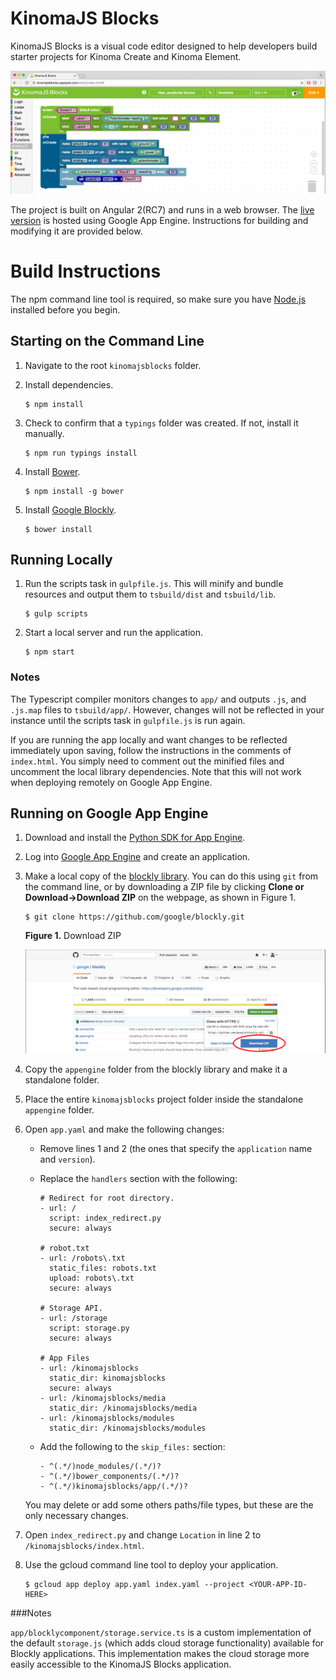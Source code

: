 # KinomaJS Blocks

KinomaJS Blocks is a visual code editor designed to help developers build starter projects for Kinoma Create and Kinoma Element.

![](./img/kinomajs-blocks.png)

The project is built on Angular 2(RC7) and runs in a web browser. The [live version](http://kinomajsblocks.appspot.com/static/index.html) is hosted using Google App Engine. Instructions for building and modifying it are provided below.

# Build Instructions

The npm command line tool is required, so make sure you have [Node.js](https://nodejs.org/en/) installed before you begin.

## Starting on the Command Line

1. Navigate to the root `kinomajsblocks` folder.

2. Install dependencies.

	```
	$ npm install
	```

3. Check to confirm that a `typings` folder was created. If not, install it manually.

	```
	$ npm run typings install
	```

4. Install [Bower](https://bower.io/).

	```
	$ npm install -g bower
	```

5. Install [Google Blockly](https://developers.google.com/blockly/).

	```
	$ bower install
	```

## Running Locally

1. Run the scripts task in `gulpfile.js`. This will minify and bundle resources and output them to `tsbuild/dist` and `tsbuild/lib`.

	```
	$ gulp scripts
	```


2. Start a local server and run the application.

	```
	$ npm start
	```

### Notes

The Typescript compiler monitors changes to `app/` and outputs `.js`, and `.js.map` files to `tsbuild/app/`. However, changes will not be reflected in your instance until the scripts task in `gulpfile.js` is run again.

If you are running the app locally and want changes to be reflected immediately upon saving, follow the instructions in the comments of `index.html`. You simply need to comment out the minified files and uncomment the local library dependencies. Note that this will not work when deploying remotely on Google App Engine.

## Running on Google App Engine

1. Download and install the [Python SDK for App Engine](https://cloud.google.com/appengine/docs/python/download).

2. Log into [Google App Engine](https://console.cloud.google.com/appengine) and create an application.

3. Make a local copy of the [blockly library](https://github.com/google/blockly). You can do this using `git` from the command line, or by downloading a ZIP file by clicking **Clone or Download->Download ZIP** on the webpage, as shown in Figure 1.

	```
	$ git clone https://github.com/google/blockly.git
	```

	**Figure 1.** Download ZIP

	![](./img/clone-blockly.png)

4. Copy the `appengine` folder from the blockly library and make it a standalone folder.

5. Place the entire `kinomajsblocks` project folder inside the standalone `appengine` folder.  

6. Open `app.yaml` and make the following changes:

	- Remove lines 1 and 2 (the ones that specify the `application` name and `version`).

	- Replace the `handlers` section with the following:

		```
		# Redirect for root directory.
		- url: /
		  script: index_redirect.py
		  secure: always

		# robot.txt
		- url: /robots\.txt
		  static_files: robots.txt
		  upload: robots\.txt
		  secure: always

		# Storage API.
		- url: /storage
		  script: storage.py
		  secure: always

		# App Files
		- url: /kinomajsblocks
		  static_dir: kinomajsblocks
		  secure: always
		- url: /kinomajsblocks/media
		  static_dir: /kinomajsblocks/media
		- url: /kinomajsblocks/modules
		  static_dir: /kinomajsblocks/modules
		```
	- Add the following to the `skip_files:` section:

		```
		- ^(.*/)node_modules/(.*/)?
		- ^(.*/)bower_components/(.*/)?
		- ^(.*/)kinomajsblocks/app/(.*/)?
		```

	You may delete or add some others paths/file types, but these are the only necessary changes.

7. Open `index_redirect.py` and change `Location` in line 2 to `/kinomajsblocks/index.html`.

8. Use the gcloud command line tool to deploy your application.

	```
	$ gcloud app deploy app.yaml index.yaml --project <YOUR-APP-ID-HERE>
	```

###Notes

`app/blocklycomponent/storage.service.ts` is a custom implementation of the default `storage.js` (which adds cloud storage functionality) available for Blockly applications. This implementation makes the cloud storage more easily accessible to the KinomaJS Blocks application.
